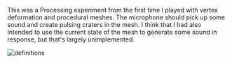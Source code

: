 This was a Processing experiment from the first time I played with vertex deformation and procedural meshes. The microphone should pick up some sound and create pulsing craters in the mesh. I think that I had also intended to use the current state of the mesh to generate some sound in response, but that's largely unimplemented.

![definitions](http://mfadt.parsons.edu/2015/wp-content/uploads/projects/164_img_03.jpg)